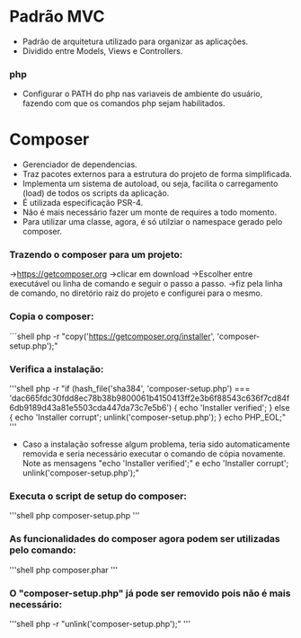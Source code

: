 # Padrão MVC
- Padrão de arquitetura utilizado para organizar as aplicações.
- Dividido entre Models, Views e Controllers.

### php
- Configurar o PATH do php nas variaveis de ambiente do usuário, fazendo com que os comandos php sejam habilitados.

# Composer
- Gerenciador de dependencias.
- Traz pacotes externos para a estrutura do projeto de forma simplificada.
- Implementa um sistema de autoload, ou seja, facilita o carregamento (load) de todos os scripts da aplicação.
- É utilizada especificação PSR-4.
- Não é mais necessário fazer um monte de requires a todo momento.
- Para utilizar uma classe, agora, é só utilziar o namespace gerado pelo composer.

### Trazendo o composer para um projeto:
->https://getcomposer.org
->clicar em download
->Escolher entre executável ou linha de comando e seguir o passo a passo.
->fiz pela linha de comando, no diretório raiz do projeto e configurei para o mesmo.

### Copia o composer:
´´´shell
php -r "copy('https://getcomposer.org/installer', 'composer-setup.php');"

### Verifica a instalação:
'''shell
php -r "if (hash_file('sha384', 'composer-setup.php') === 'dac665fdc30fdd8ec78b38b9800061b4150413ff2e3b6f88543c636f7cd84f6db9189d43a81e5503cda447da73c7e5b6') { echo 'Installer verified'; } else { echo 'Installer corrupt'; unlink('composer-setup.php'); } echo PHP_EOL;"
'''

- Caso a instalação sofresse algum problema, teria sido automaticamente removida e seria necessário executar o comando de cópia novamente. Note as mensagens "echo 'Installer verified';" e echo 'Installer corrupt'; unlink('composer-setup.php');"

### Executa o script de setup do composer:
'''shell
php composer-setup.php
'''

### As funcionalidades do composer agora podem ser utilizadas pelo comando:
'''shell
php composer.phar
'''

### O "composer-setup.php" já pode ser removido pois não é mais necessário:
'''shell
php -r "unlink('composer-setup.php');"
'''